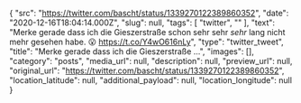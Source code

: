 {
  "src": "https://twitter.com/bascht/status/1339270122389860352",
  "date": "2020-12-16T18:04:14.000Z",
  "slug": null,
  "tags": [
    "twitter",
    ""
  ],
  "text": "Merke gerade dass ich die Gieszerstraße schon sehr sehr *sehr* lang nicht mehr gesehen habe. 😮 https://t.co/Y4wO616nLy",
  "type": "twitter_tweet",
  "title": "Merke gerade dass ich die Gieszerstraße …",
  "images": [],
  "category": "posts",
  "media_url": null,
  "description": null,
  "preview_url": null,
  "original_url": "https://twitter.com/bascht/status/1339270122389860352",
  "location_latitude": null,
  "additional_payload": null,
  "location_longitude": null
}